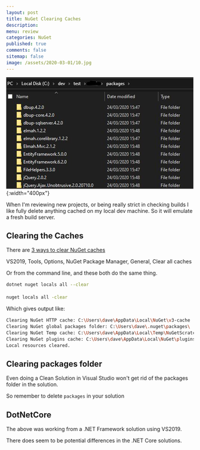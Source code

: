 ```yaml
---
layout: post
title: NuGet Clearing Caches
description: 
menu: review
categories: NuGet 
published: true 
comments: false
sitemap: false
image: /assets/2020-03-01/10.jpg
---
```


![alt text](/assets/2020-03-01/10.jpg "packages folder"){:width="400px"}

When I'm reviewing new projects, or being really strict in checking builds I like fully delete anything cached on my local dev machine. So it will emulate a fresh build server.

## Clearing the Caches

There are [3 ways to clear NuGet caches](https://stackoverflow.com/questions/30933277/how-can-i-clear-the-nuget-package-cache-using-the-command-line)

VS2019, Tools, Options, NuGet Package Manager, General, Clear all caches

Or from the command line, and these both do the same thing.

```bash
dotnet nuget locals all --clear

nuget locals all -clear
```

Which gives output like:

```bash
Clearing NuGet HTTP cache: C:\Users\dave\AppData\Local\NuGet\v3-cache
Clearing NuGet global packages folder: C:\Users\dave\.nuget\packages\
Clearing NuGet Temp cache: C:\Users\dave\AppData\Local\Temp\NuGetScratch
Clearing NuGet plugins cache: C:\Users\dave\AppData\Local\NuGet\plugins-cache
Local resources cleared.
```

## Clearing packages folder

Even doing a Clean Solution in Visual Studio won't get rid of the packages folder in the solution.

So remember to delete `packages` in your solution

## DotNetCore

The above was working from a .NET Framework solution using VS2019.

There does seem to be potential differences in the .NET Core solutions.

